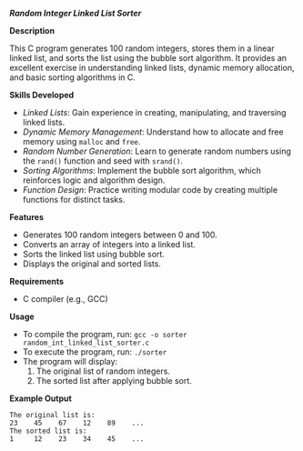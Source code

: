 ***Random Integer Linked List Sorter***

**Description**

This C program generates 100 random integers, stores them in a linear linked list, and sorts the list using the bubble sort algorithm. It provides an excellent exercise in understanding linked lists, dynamic memory allocation, and basic sorting algorithms in C.

**Skills Developed**

- *Linked Lists*: Gain experience in creating, manipulating, and traversing linked lists.
- *Dynamic Memory Management*: Understand how to allocate and free memory using `malloc` and `free`.
- *Random Number Generation*: Learn to generate random numbers using the `rand()` function and seed with `srand()`.
- *Sorting Algorithms*: Implement the bubble sort algorithm, which reinforces logic and algorithm design.
- *Function Design*: Practice writing modular code by creating multiple functions for distinct tasks.

**Features**

- Generates 100 random integers between 0 and 100.
- Converts an array of integers into a linked list.
- Sorts the linked list using bubble sort.
- Displays the original and sorted lists.

**Requirements**

- C compiler (e.g., GCC)

**Usage**

- To compile the program, run:
```gcc -o sorter random_int_linked_list_sorter.c```
- To execute the program, run:
```./sorter```
- The program will display:
    1. The original list of random integers.
    2. The sorted list after applying bubble sort.

**Example Output**

```
The original list is:
23    45    67    12    89    ...
The sorted list is:
1     12    23    34    45    ...
```
